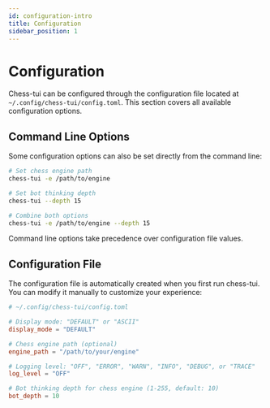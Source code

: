```yaml
---
id: configuration-intro
title: Configuration
sidebar_position: 1
---
```


# Configuration

Chess-tui can be configured through the configuration file located at `~/.config/chess-tui/config.toml`. This section covers all available configuration options.

## Command Line Options

Some configuration options can also be set directly from the command line:

```bash
# Set chess engine path
chess-tui -e /path/to/engine

# Set bot thinking depth
chess-tui --depth 15

# Combine both options
chess-tui -e /path/to/engine --depth 15
```

Command line options take precedence over configuration file values.

## Configuration File

The configuration file is automatically created when you first run chess-tui. You can modify it manually to customize your experience:

```toml
# ~/.config/chess-tui/config.toml

# Display mode: "DEFAULT" or "ASCII"
display_mode = "DEFAULT"

# Chess engine path (optional)
engine_path = "/path/to/your/engine"

# Logging level: "OFF", "ERROR", "WARN", "INFO", "DEBUG", or "TRACE"
log_level = "OFF"

# Bot thinking depth for chess engine (1-255, default: 10)
bot_depth = 10
``` 